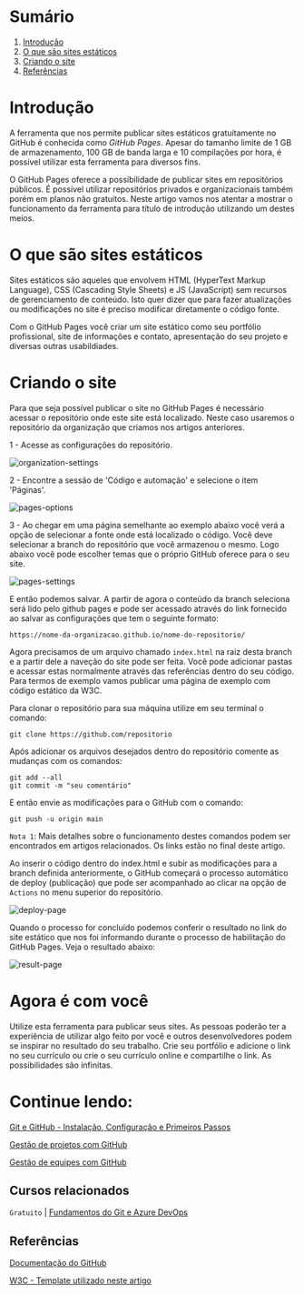 # Sumário

 1. [Introdução](#introducao)
 2. [O que são sites estáticos](#o-que-sao-sites-estaticos)
 3. [Criando o site](#criando-o-site)
 4. [Referências](#ref)

<div id='introducao'></div> 

# Introdução

A ferramenta que nos permite publicar sites estáticos gratuitamente no GitHub é conhecida como *GitHub Pages*. Apesar do tamanho limite de 1 GB de armazenamento, 100 GB de banda larga e 10 compilações por hora, é possível utilizar esta ferramenta para diversos fins.

O GitHub Pages oferece a possíbilidade de publicar sites em repositórios públicos. É possível utilizar repositórios privados e organizacionais também porém em planos não gratuitos. Neste artigo vamos nos atentar a mostrar o funcionamento da ferramenta para título de introdução utilizando um destes meios.

<div id='o-que-sao-sites-estaticos'></div> 

# O que são sites estáticos

Sites estáticos são aqueles que envolvem HTML (HyperText Markup Language), CSS (Cascading Style Sheets) e JS (JavaScript) sem recursos de gerenciamento de conteúdo. Isto quer dizer que para fazer atualizações ou modificações no site é preciso modificar diretamente o código fonte.

Com o GitHub Pages você criar um site estático como seu portfólio profissional, site de informações e contato, apresentação do seu projeto e diversas outras usabildiades. 

<div id='criando-o-site'></div> 

# Criando o site

Para que seja possível publicar o site no GitHub Pages é necessário acessar o repositório onde este site está localizado. Neste caso usaremos o repositório da organização que criamos nos artigos anteriores.

1 - Acesse as configurações do repositório.

![organization-settings](https://raw.githubusercontent.com/balta-io/blog/main/hospedagem-gratuita-com-github/images/organization-settings.jpg)

2 - Encontre a sessão de 'Código e automação' e selecione o item 'Páginas'.

![pages-options](https://raw.githubusercontent.com/balta-io/blog/main/hospedagem-gratuita-com-github/images/pages-option.jpg)

3 - Ao chegar em uma página semelhante ao exemplo abaixo você verá a opção de selecionar a fonte onde está localizado o código. Você deve selecionar a branch do repositório que você armazenou o mesmo. Logo abaixo você pode escolher temas que o próprio GitHub oferece para o seu site.

![pages-settings](https://raw.githubusercontent.com/balta-io/blog/main/hospedagem-gratuita-com-github/images/pages-settings.jpg)

E então podemos salvar. A partir de agora o conteúdo da branch seleciona será lido pelo github pages e pode ser acessado através do link fornecido ao salvar as configurações que tem o seguinte formato:

```
https://nome-da-organizacao.github.io/nome-do-repositorio/
```

Agora precisamos de um arquivo chamado `index.html` na raiz desta branch e a partir dele a naveção do site pode ser feita. Você pode adicionar pastas e acessar estas normalmente através das referências dentro do seu código. Para termos de exemplo vamos publicar uma página de exemplo com código estático da W3C.

Para clonar o repositório para sua máquina utilize em seu terminal o comando:

```
git clone https://github.com/repositorio
```

Após adicionar os arquivos desejados dentro do repositório comente as mudanças com os comandos:
```
git add --all
git commit -m "seu comentário"
```

E então envie as modificações para o GitHub com o comando:
```
git push -u origin main
```
`Nota 1`: Mais detalhes sobre o funcionamento destes comandos podem ser encontrados em artigos relacionados. Os links estão no final deste artigo.

Ao inserir o código dentro do index.html e subir as modificações para a branch definida anteriormente, o GitHub começará o processo automático de deploy (publicação) que pode ser acompanhado ao clicar na opção de `Actions` no menu superior do repositório.

![deploy-page](https://raw.githubusercontent.com/balta-io/blog/main/hospedagem-gratuita-com-github/images/deploy-page.jpg)

Quando o processo for concluído podemos conferir o resultado no link do site estático que nos foi informando durante o processo de habilitação do GitHub Pages. Veja o resultado abaixo:

![result-page](https://raw.githubusercontent.com/balta-io/blog/main/hospedagem-gratuita-com-github/images/result-page.jpg)

# Agora é com você

Utilize esta ferramenta para publicar seus sites. As pessoas poderão ter a experiência de utilizar algo feito por você e outros desenvolvedores podem se inspirar no resultado do seu trabalho. Crie seu portfólio e adicione o link no seu currículo ou crie o seu currículo online e compartilhe o link. As possibilidades são infinitas.

# Continue lendo:

[Git e GitHub - Instalação, Configuração e Primeiros Passos](https://balta.io/blog/git-github-primeiros-passos)

[Gestão de projetos com GitHub](https://balta.io/blog/gestao-de-projetos-com-github)

[Gestão de equipes com GitHub](https://balta.io/blog/gestao-de-equipes-com-github)

## Cursos relacionados

`Gratuito` | [Fundamentos do Git e Azure DevOps](https://balta.io/cursos/fundamentos-git-azure-devops)

<div id='ref'></div> 

## Referências
[Documentação do GitHub](https://docs.github.com/)

[W3C - Template utilizado neste artigo](https://www.w3schools.com/w3css/tryit.asp?filename=tryw3css_templates_blog&stacked=h)